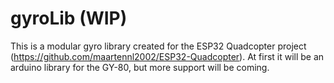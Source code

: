 # gyroLib (WIP)
This is a modular gyro library created for the ESP32 Quadcopter project (https://github.com/maartennl2002/ESP32-Quadcopter).
At first it will be an arduino library for the GY-80, but more support will be coming.
